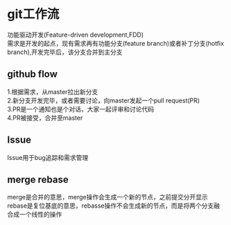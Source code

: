 # git工作流  

功能驱动开发(Feature-driven development,FDD)   
需求是开发的起点，现有需求再有功能分支(feature branch)或者补丁分支(hotfix branch),开发完毕后，该分支合并到主分支    

## github flow    
1.根据需求，从master拉出新分支    
2.新分支开发完毕，或者需要讨论，向master发起一个pull request(PR)    
3.PR是一个通知也是个对话，大家一起评审和讨论代码    
4.PR被接受，合并至master    

## Issue
Issue用于bug追踪和需求管理   

## merge rebase
merge是合并的意思，merge操作会生成一个新的节点，之前提交分开显示     
rebase是复位基底的意思，rebasse操作不会生成新的节点，而是将两个分支融合成一个线性的操作   
